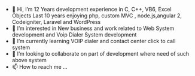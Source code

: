 - 👋 Hi, I’m 12 Years development experience in C, C++, VB6, Excel Objects Last 10 years enjoying php, custom MVC , node.js,angular 2, Codeigniter, Laravel and WordPress
- 👀 I’m interested in New business and work related to Web System development and Voip Dialer System development
- 🌱 I’m currently learning VOIP dialer and contact center click to call system
- 💞️ I’m looking to collaborate on part of development where need of such above system 
- 📫 How to reach me ...

<!---
business-expert/business-expert is a ✨ special ✨ repository because its `README.md` (this file) appears on your GitHub profile.
You can click the Preview link to take a look at your changes.
--->
